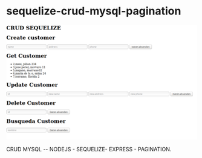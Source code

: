 # sequelize-crud-mysql-pagination
![Alt text](sequelize-mysql.png)

CRUD MYSQL -- NODEJS - SEQUELIZE- EXPRESS - PAGINATION.
